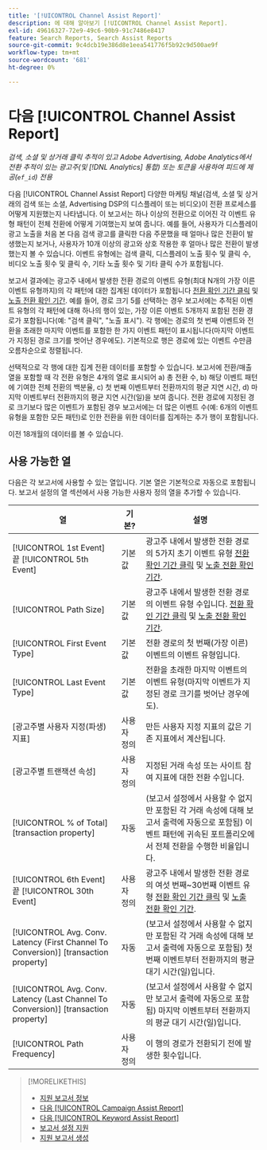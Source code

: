 ```yaml
---
title: '[!UICONTROL Channel Assist Report]'
description: 에 대해 알아보기 [!UICONTROL Channel Assist Report].
exl-id: 49616327-72e9-49c6-90b9-91c7486e8417
feature: Search Reports, Search Assist Reports
source-git-commit: 9c4dcb19e386d8e1eea541776f5b92c9d500ae9f
workflow-type: tm+mt
source-wordcount: '681'
ht-degree: 0%

---
```


# 다음 [!UICONTROL Channel Assist Report]

*검색, 소셜 및 상거래 클릭 추적이 있고 Adobe Advertising, Adobe Analytics에서 전환 추적이 있는 광고주(및 [!DNL Analytics] 통합) 또는 토큰을 사용하여 피드에 제공(`ef_id`) 전용*

다음 [!UICONTROL Channel Assist Report] 다양한 마케팅 채널(검색, 소셜 및 상거래의 검색 또는 소셜, Advertising DSP의 디스플레이 또는 비디오)이 전환 프로세스를 어떻게 지원했는지 나타냅니다. 이 보고서는 하나 이상의 전환으로 이어진 각 이벤트 유형 패턴이 전체 전환에 어떻게 기여했는지 보여 줍니다. 예를 들어, 사용자가 디스플레이 광고 노출을 처음 본 다음 검색 광고를 클릭한 다음 주문했을 때 얼마나 많은 전환이 발생했는지 보거나, 사용자가 10개 이상의 광고와 상호 작용한 후 얼마나 많은 전환이 발생했는지 볼 수 있습니다. 이벤트 유형에는 검색 클릭, 디스플레이 노출 횟수 및 클릭 수, 비디오 노출 횟수 및 클릭 수, 기타 노출 횟수 및 기타 클릭 수가 포함됩니다. <!-- [DSP metrics may show up as "Other Path Length (<length>)" or empty; we're supposed to fill in more values for DSP at some point.] -->

보고서 결과에는 광고주 내에서 발생한 전환 경로의 이벤트 유형(최대 N개의 가장 이른 이벤트 유형까지)의 각 패턴에 대한 집계된 데이터가 포함됩니다 [전환 확인 기간 클릭](/help/search-social-commerce/glossary.md#c-d) 및 [노출 전환 확인 기간](/help/search-social-commerce/glossary.md#i-j). 예를 들어, 경로 크기 5를 선택하는 경우 보고서에는 추적된 이벤트 유형의 각 패턴에 대해 하나의 행이 있는, 가장 이른 이벤트 5개까지 포함된 전환 경로가 포함됩니다(예: &quot;검색 클릭&quot;, &quot;노출 표시&quot;). 각 행에는 경로의 첫 번째 이벤트와 전환을 초래한 마지막 이벤트를 포함한 한 가지 이벤트 패턴이 표시됩니다(마지막 이벤트가 지정된 경로 크기를 벗어난 경우에도). 기본적으로 행은 경로에 있는 이벤트 수만큼 오름차순으로 정렬됩니다.

선택적으로 각 행에 대한 집계 전환 데이터를 포함할 수 있습니다. 보고서에 전환/매출 열을 포함할 때 각 전환 유형은 4개의 열로 표시되어 a) 총 전환 수, b) 해당 이벤트 패턴에 기여한 전체 전환의 백분율, c) 첫 번째 이벤트부터 전환까지의 평균 지연 시간, d) 마지막 이벤트부터 전환까지의 평균 지연 시간(일)을 보여 줍니다. 전환 경로에 지정된 경로 크기보다 많은 이벤트가 포함된 경우 보고서에는 더 많은 이벤트 수(예: 6개의 이벤트 유형을 포함한 모든 패턴)로 인한 전환을 위한 데이터를 집계하는 추가 행이 포함됩니다.

이전 18개월의 데이터를 볼 수 있습니다.

## 사용 가능한 열

다음은 각 보고서에 사용할 수 있는 열입니다. 기본 열은 기본적으로 자동으로 포함됩니다. 보고서 설정의 열 섹션에서 사용 가능한 사용자 정의 열을 추가할 수 있습니다.

| 열 | 기본? | 설명 |
| ---- | ---- | ---- |
| [!UICONTROL 1st Event] 끝 [!UICONTROL 5th Event] | 기본값 | 광고주 내에서 발생한 전환 경로의 5가지 초기 이벤트 유형 [전환 확인 기간 클릭](/help/search-social-commerce/glossary.md#c-d) 및 [노출 전환 확인 기간](/help/search-social-commerce/glossary.md#i-j). |
| [!UICONTROL Path Size] | 기본값 | 광고주 내에서 발생한 전환 경로의 이벤트 유형 수입니다. [전환 확인 기간 클릭](/help/search-social-commerce/glossary.md#c-d) 및 [노출 전환 확인 기간](/help/search-social-commerce/glossary.md#i-j). |
| [!UICONTROL First Event Type] | 기본값 | 전환 경로의 첫 번째(가장 이른) 이벤트의 이벤트 유형입니다. |
| [!UICONTROL Last Event Type] | 기본값 | 전환을 초래한 마지막 이벤트의 이벤트 유형(마지막 이벤트가 지정된 경로 크기를 벗어난 경우에도). |
| \[광고주별 사용자 지정(파생) 지표\] | 사용자 정의 | 만든 사용자 지정 지표의 값은 기존 지표에서 계산됩니다. |
| \[광고주별 트랜잭션 속성\] | 사용자 정의 | 지정된 거래 속성 또는 사이트 참여 지표에 대한 전환 수입니다. |
| [!UICONTROL % of Total] \[transaction property\] | 자동 | (보고서 설정에서 사용할 수 없지만 포함된 각 거래 속성에 대해 보고서 출력에 자동으로 포함됨) 이벤트 패턴에 귀속된 포트폴리오에서 전체 전환을 수행한 비율입니다. |
| [!UICONTROL 6th Event] 끝 [!UICONTROL 30th Event] | 사용자 정의 | 광고주 내에서 발생한 전환 경로의 여섯 번째~30번째 이벤트 유형 [전환 확인 기간 클릭](/help/search-social-commerce/glossary.md#c-d) 및 [노출 전환 확인 기간](/help/search-social-commerce/glossary.md#i-j). |
| [!UICONTROL Avg. Conv. Latency (First Channel To Conversion)] \[transaction property\] | 자동 | (보고서 설정에서 사용할 수 없지만 포함된 각 거래 속성에 대해 보고서 출력에 자동으로 포함됨) 첫 번째 이벤트부터 전환까지의 평균 대기 시간(일)입니다. |
| [!UICONTROL Avg. Conv. Latency (Last Channel To Conversion)] \[transaction property\] | 자동 | (보고서 설정에서 사용할 수 없지만 보고서 출력에 자동으로 포함됨) 마지막 이벤트부터 전환까지의 평균 대기 시간(일)입니다. |
| [!UICONTROL Path Frequency] | 사용자 정의 | 이 행의 경로가 전환되기 전에 발생한 횟수입니다. |

<table style="table-layout:auto">

>[!MORELIKETHIS]
>
>* [지원 보고서 정보](assist-report-about.md)
>* [다음 [!UICONTROL Campaign Assist Report]](campaign-assist-report.md)
>* [다음 [!UICONTROL Keyword Assist Report]](keyword-assist-report.md)
>* [보고서 설정 지원](assist-report-settings.md)
>* [지원 보고서 생성](assist-report-generate.md)
